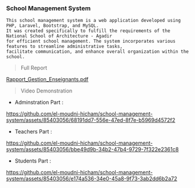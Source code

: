 ### School Management System
    
```
This school management system is a web application developed using PHP, Laravel, Bootstrap, and MySQL.
It was created specifically to fulfill the requirements of the National School of Architecture - Agadir 
for efficient school management. The system incorporates various features to streamline administrative tasks,
facilitate communication, and enhance overall organization within the school.
```
> Full Report 
   
[Rapport_Gestion_Enseignants.pdf](https://github.com/el-moudni-hicham/school-management-system/files/11470395/Rapport_Gestion_Enseignants.pdf)


> Video  Demonstration 

* Adminstration Part :

https://github.com/el-moudni-hicham/school-management-system/assets/85403056/68191dd7-556e-47ed-8f7e-b5969d4572f2

* Teachers Part :

https://github.com/el-moudni-hicham/school-management-system/assets/85403056/bbe49d9b-34b2-47b4-9729-7f322e2361c8

* Students Part :

https://github.com/el-moudni-hicham/school-management-system/assets/85403056/e174a536-34e0-45a8-9f73-3ab2dd6b2a72

